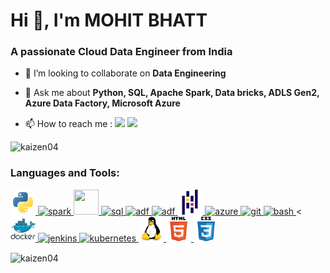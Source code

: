 <h1 align="left">Hi 👋, I'm MOHIT BHATT</h1>
<h3 align="left">A passionate Cloud Data Engineer from India</h3>

- 👯 I’m looking to collaborate on **Data Engineering**

- 💬 Ask me about **Python, SQL, Apache Spark, Data bricks, ADLS Gen2, Azure Data Factory, Microsoft Azure**

- 📫 How to reach me :
<a href="https://mail.google.com/mail/u/0/?view=cm&fs=1&to=mbhatt3004@gmail.com&su=SUBJECT&body=BODY&tf=1" target="_blank"><img src="https://img.shields.io/badge/Gmail-D14836?style=for-the-badge&logo=gmail&logoColor=white" target="_blank"></a> 
<a href="https://www.linkedin.com/in/mohitcbhatt/" target="_blank"><img src="https://img.shields.io/badge/-LinkedIn-%230077B5?style=for-the-badge&logo=linkedin&logoColor=white" target="_blank"></a>
<p align="left"> <img src="https://komarev.com/ghpvc/?username=kaizen04&label=Profile%20views&color=0e75b6&style=flat" alt="kaizen04" /> </p>
<h3 align="left">Languages and Tools:</h3>
<p align="left"> 
<a href="https://www.python.org" target="_blank" rel="noreferrer"> <img src="https://raw.githubusercontent.com/devicons/devicon/master/icons/python/python-original.svg" alt="python" width="40" height="40"/> </a> <a href="https://spark.apache.org/" target="_blank" rel="noreferrer"> <img src="https://upload.wikimedia.org/wikipedia/commons/thumb/f/f3/Apache_Spark_logo.svg/768px-Apache_Spark_logo.svg.png?20210416091439" alt="spark" width="50" height="40"/> </a> 
<a href="https://www.databricks.com/" target="_blank" rel="noreferrer"> <img src="https://www.vectorlogo.zone/logos/databricks/databricks-icon.svg" width="40" height="40"/> </a> 
<a href="https://en.wikipedia.org/wiki/Microsoft_SQL_Server" target="_blank" rel="noreferrer"> <img src="https://brandeps.com/logo-download/M/Microsoft-sql-server-logo-vector-01.svg" alt="sql" width="50" height="40"/> </a>
  <a href="https://azure.microsoft.com/en-in/products/data-factory/" target="_blank" rel="noreferrer"> <img src="https://blog.nashtechglobal.com/wp-content/uploads/2024/06/azure-data.png" alt="adf" width="40" height="40"/> </a> 
  <a href="https://azure.microsoft.com/en-in/products/data-factory/" target="_blank" rel="noreferrer"> <img src="https://symbols.getvecta.com/stencil_27/36_data-factory.e36cbf28ed.svg" alt="adf" width="40" height="40"/> </a> 
  <a href="https://pandas.pydata.org/" target="_blank" rel="noreferrer"> <img src="https://raw.githubusercontent.com/devicons/devicon/2ae2a900d2f041da66e950e4d48052658d850630/icons/pandas/pandas-original.svg" alt="pandas" width="40" height="40"/> </a> 
<a href="https://azure.microsoft.com/en-in/" target="_blank" rel="noreferrer"> <img src="https://www.vectorlogo.zone/logos/microsoft_azure/microsoft_azure-icon.svg" alt="azure" width="40" height="40"/> </a> 
<a href="https://git-scm.com/" target="_blank" rel="noreferrer"> <img src="https://www.vectorlogo.zone/logos/git-scm/git-scm-icon.svg" alt="git" width="40" height="40"/> </a>  
<a href="https://www.gnu.org/software/bash/" target="_blank" rel="noreferrer"> <img src="https://www.vectorlogo.zone/logos/gnu_bash/gnu_bash-icon.svg" alt="bash" width="40" height="40"/> </a> < <a href="https://www.docker.com/" target="_blank" rel="noreferrer"> <img src="https://raw.githubusercontent.com/devicons/devicon/master/icons/docker/docker-original-wordmark.svg" alt="docker" width="40" height="40"/> </a>  <a href="https://www.jenkins.io" target="_blank" rel="noreferrer"> <img src="https://www.vectorlogo.zone/logos/jenkins/jenkins-icon.svg" alt="jenkins" width="40" height="40"/> </a> <a href="https://kubernetes.io" target="_blank" rel="noreferrer"> <img src="https://www.vectorlogo.zone/logos/kubernetes/kubernetes-icon.svg" alt="kubernetes" width="40" height="40"/> </a> <a href="https://www.linux.org/" target="_blank" rel="noreferrer"> <img src="https://raw.githubusercontent.com/devicons/devicon/master/icons/linux/linux-original.svg" alt="linux" width="40" height="40"/> </a> <a href="https://www.w3.org/html/" target="_blank" rel="noreferrer"> <img src="https://raw.githubusercontent.com/devicons/devicon/master/icons/html5/html5-original-wordmark.svg" alt="html5" width="40" height="40"/> </a> <a href="https://www.w3schools.com/css/" target="_blank" rel="noreferrer"> <img src="https://raw.githubusercontent.com/devicons/devicon/master/icons/css3/css3-original-wordmark.svg" alt="css3" width="40" height="40"/> </a> </p>

<p><img align="center" src="https://github-readme-stats.vercel.app/api/top-langs?username=kaizen04&show_icons=true&locale=en&layout=compact" alt="kaizen04" /></p>
